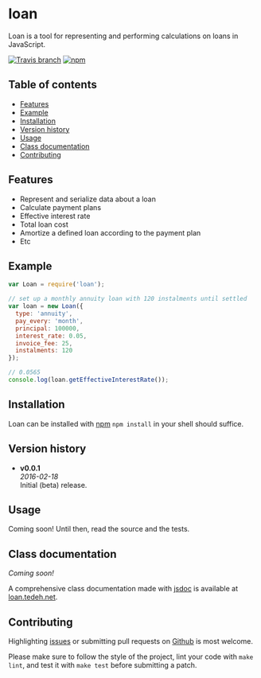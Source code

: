 # loan

Loan is a tool for representing and performing calculations on loans in JavaScript.

[loan-npm]: https://www.npmjs.com/package/loan
[loan-travis]: https://travis-ci.org/tedeh/loan
[badge-travis]: https://img.shields.io/travis/tedeh/loan/master.svg?style=flat-square
[badge-npm]: https://img.shields.io/npm/v/loan.svg?style=flat-square

[![Travis branch][badge-travis]][loan-travis]
[![npm][badge-npm]][loan-npm]

## Table of contents

- [Features](#features)
- [Example](#example)
- [Installation](#installation)
- [Version history](#version-history)
- [Usage](#usage)
- [Class documentation](#class-documentation)
- [Contributing](#contributing)

## Features

* Represent and serialize data about a loan
* Calculate payment plans
* Effective interest rate
* Total loan cost
* Amortize a defined loan according to the payment plan
* Etc

## Example

```javascript
var Loan = require('loan');

// set up a monthly annuity loan with 120 instalments until settled
var loan = new Loan({
  type: 'annuity',
  pay_every: 'month',
  principal: 100000,
  interest_rate: 0.05,
  invoice_fee: 25,
  instalments: 120
});

// 0.0565
console.log(loan.getEffectiveInterestRate());
```

## Installation

Loan can be installed with [npm](https://github.com/npm/npm) `npm install` in your shell should suffice.

## Version history

- **v0.0.1**<br />
  *2016-02-18*<br />
  Initial (beta) release.

## Usage

Coming soon! Until then, read the source and the tests.

## Class documentation

*Coming soon!*

A comprehensive class documentation made with [jsdoc](http://usejsdoc.org/) is available at [loan.tedeh.net](http://loan.tedeh.net).

## Contributing

Highlighting [issues](https://github.com/tedeh/loan/issues) or submitting pull
requests on [Github](https://github.com/tedeh/loan) is most welcome.

Please make sure to follow the style of the project, lint your code with `make lint`, and test it with `make test` before submitting a patch.
